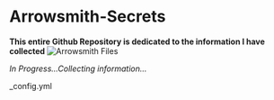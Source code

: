 # Arrowsmith-Secrets

**This entire Github Repository is dedicated to the information I have collected**
![Arrowsmith Files](https://user-images.githubusercontent.com/122270718/212062483-00040817-08e6-43bc-9b40-55b9064ae697.png)

*In Progress...Collecting information...*

_config.yml

